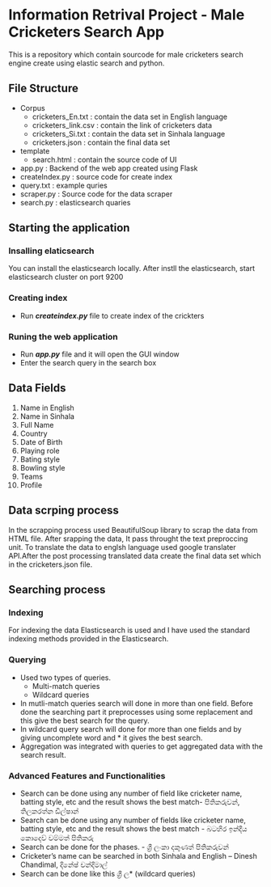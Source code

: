 # Information Retrival Project - Male Cricketers Search App 

This is a repository which contain sourcode for male cricketers search engine create using elastic search and python.

## File Structure

* Corpus
    * cricketers_En.txt : contain the data set in English language
    * cricketers_link.csv : contain the link of cricketers data
    * cricketers_Si.txt : contain the data set in Sinhala language
    * cricketers.json : contain the final data set
* template
    * search.html : contain the source code of UI
* app.py : Backend of the web app created using Flask
* createIndex.py : source code for create index
* query.txt : example quries
* scraper.py : Source code for the data scraper 
* search.py : elasticsearch quaries

## Starting the application

### Insalling elaticsearch 
You can install the elasticsearch locally.
After instll the elasticsearch, start elasticsearch cluster on port 9200

### Creating index

* Run ***createindex.py*** file to create index of the crickters

### Runing the web application

* Run ***app.py*** file and it will open the GUI window
* Enter the search query in the search box

## Data Fields

1. Name in English
2. Name in Sinhala
3. Full Name
4. Country
5. Date of Birth
6. Playing role
7. Bating style
8. Bowling style
9. Teams
10. Profile

## Data scrping process

In the scrapping process used BeautifulSoup library to scrap the data from HTML file. After srapping the data, It pass throught the text preproccing unit. To translate the data to englsh language used google translater API.After the post processing translated data create the final data set which in the cricketers.json file.

## Searching process

### Indexing
For indexing the data  Elasticsearch is used and I have used the standard indexing methods provided in the Elasticsearch.

### Querying 
* Used two types of queries.
    * Multi-match queries
    * Wildcard queries
* In mutli-match queries search will done in more than one field. Before done the searching part it preprocesses using some replacement and this give the best search for the query.
* In wildcard query search will done for more than one fields and by giving uncomplete word and * it gives the best search.
* Aggregation was integrated with queries to get aggregated data with the search result.

### Advanced Features and Functionalities 

* Search can be done using any number of field like cricketer name, batting style, etc and the result shows the best match- පිතිකරුවන්, තිලකරත්න ඩිල්ෂාන්
* Search can be done using any number of fields like cricketer name, batting style, etc and the result shows the best match - බටහිර ඉන්දීය කොදෙව් වම්මත් පිතිකරු
* Search can be done for the phases. - ශ්‍රී ලංකා දකුණත් පිතිකරුවන්
* Cricketer’s name can be searched in both Sinhala and English – Dinesh Chandimal, දිනේෂ් චන්දිමාල්
* Search can be done like this ශ්‍රී ල* (wildcard queries)
